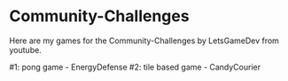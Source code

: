 Community-Challenges
====================

Here are my games for the Community-Challenges by LetsGameDev from youtube.

#1: pong game - EnergyDefense
#2: tile based game - CandyCourier
